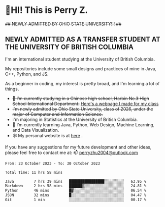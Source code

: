 # 🌄HI! This is Perry Z. <br> #
<s>## NEWLY ADMITTED BY OHIO STATE UNIVERSITY!!! ##</s>
## NEWLY ADMITTED AS A TRANSFER STUDENT AT THE UNIVERSITY OF BRITISH COLUMBIA ##
I'm an international student studying at the University of British Columbia. <br>

My repositories include some small designs and practices of mine in Java, C++, Python, and JS. <br>

As a beginner in coding, my interest is pretty broad, and I'm learning a lot of things. <br>
- <s>🔭 I’m currently studying in a Chinese high school, Harbin No.3 High School International Department.</s> [Here's a webpage I made for my class](https://perry2004.github.io/weirdos/)
- <s> I'm newly admitted by Ohio State University, class of 2026, under the major of Computer and Information Science. </s>
- I'm majoring in Statistics at the University of British Columbia. 
- 🌱 I’m currently learning Java, Python, Web Design, Machine Learning, and Data Visualization. 
- 🕸️ My personal website is at <a href="https://zhu-yp.cn">here</a> .  

If you have any suggestions for my future development and other ideas, please feel free to contact me at: 📫 [perryzhu2004@outlook.com](mailto:perryzhu2004@outlook.com)

<!--START_SECTION:waka-->

```txt
From: 23 October 2023 - To: 30 October 2023

Total Time: 11 hrs 58 mins

Java         7 hrs 39 mins   ████████████████░░░░░░░░░   63.95 %
Markdown     2 hrs 58 mins   ██████▒░░░░░░░░░░░░░░░░░░   24.81 %
Python       46 mins         █▓░░░░░░░░░░░░░░░░░░░░░░░   06.54 %
JSON         32 mins         █░░░░░░░░░░░░░░░░░░░░░░░░   04.47 %
Git          1 min           ░░░░░░░░░░░░░░░░░░░░░░░░░   00.17 %
```

<!--END_SECTION:waka-->

